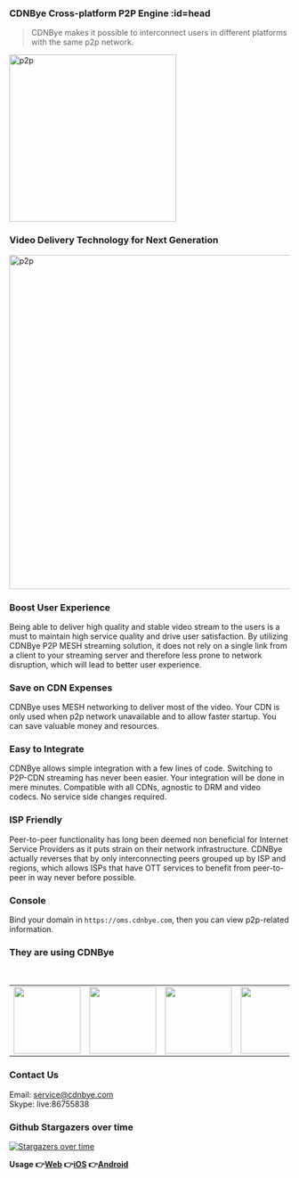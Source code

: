 ### CDNBye Cross-platform P2P Engine :id=head
> CDNBye makes it possible to interconnect users in different platforms with the same p2p network.

<img width="300" src="https://cdnbye.oss-cn-beijing.aliyuncs.com/pic/newlogo.png" alt="p2p">

### Video Delivery Technology for Next Generation

<img width="600" src="https://cdnbye.oss-cn-beijing.aliyuncs.com/pic/p2p.jpg" alt="p2p">

### Boost User Experience
Being able to deliver high quality and stable video stream to the users is a must to maintain high service quality and drive user satisfaction. By utilizing CDNBye P2P MESH streaming solution, it does not rely on a single link from a client to your streaming server and therefore less prone to network disruption, which will lead to better user experience.

### Save on CDN Expenses
CDNBye uses MESH networking to deliver most of the video. Your CDN is only used when p2p network unavailable and to allow faster startup. You can save valuable money and resources.

### Easy to Integrate
CDNBye allows simple integration with a few lines of code. Switching to P2P-CDN streaming has never been easier. Your integration will be done in mere minutes. Compatible with all CDNs, agnostic to DRM and video codecs. No service side changes required.

### ISP Friendly
Peer-to-peer functionality has long been deemed non beneficial for Internet Service Providers as it puts strain on their network infrastructure. CDNBye actually reverses that by only interconnecting peers grouped up by ISP and regions, which allows ISPs that have OTT services to benefit from peer-to-peer in way never before possible.

### Console
Bind your domain in `https://oms.cdnbye.com`, then you can view p2p-related information.

### They are using CDNBye
<br>
<table>
    <tr>
        <td ><center> <a target="_blank" href="https://egame.qq.com/?hls=1&p2p=1&_debug=1"><img src="https://timgsa.baidu.com/timg?image&quality=80&size=b9999_10000&sec=1531253035445&di=7af6cc9ad4abe3d06ba376af22d85131&imgtype=0&src=http%3A%2F%2Fimg.kuai8.com%2Fattaches%2Fintro%2F1213%2F201612131436417407.png" width="120"></a></center></td>
        <td ><center> <a target="_blank" href="https://sj.qq.com/myapp/detail.htm?apkName=com.hnr.dxxw"><img src="https://cdnbye.oss-cn-beijing.aliyuncs.com/pic/dxxw.png" width="120"></a></center></td>
        <td ><center> <a target="_blank" href="https://mystream.to/"><img src="https://mystream.to/favicon.ico" width="120"></a></center></td>
        <td ><center> <a target="_blank" href="http://www.sportnews.to/"><img src="http://www.sportnews.to/wp-content/uploads/2019/08/logo-small.png" width="120"></a></center></td>
    </tr>
</table>

### Contact Us
Email: service@cdnbye.com
<br>
Skype: live:86755838

### Github Stargazers over time

[![Stargazers over time](https://starcharts.herokuapp.com/cdnbye/hlsjs-p2p-engine.svg)](https://starcharts.herokuapp.com/cdnbye/hlsjs-p2p-engine)
      
**Usage 👉[Web](/en/web/introduction.md)  👉[iOS](/en/ios/introduction.md)   👉[Android](/en/android/introduction.md)**
